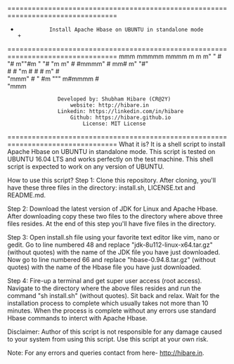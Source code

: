 =================================================================================
+               Install Apache Hbase on UBUNTU in standalone mode               +
=================================================================================
                       mmm  mmmmm          mmmm m     m
                     m"   " #   "#  m""#m "   "# "m m" 
                     #      #mmmm" #  mm#     m"  "#"  
                     #      #   "m # #  #   m"     #   
                      "mmm" #    " #m """ m#mmmm   #   
                                    "mmm               
                
                    Developed by: Shubham Hibare (CR@2Y)
                        website: http://hibare.in
                    Linkedin: https://linkedin.com/in/hibare
                        Github: https://hibare.github.io
                            License: MIT License
=================================================================================
What it is?
It is a shell script to install Apache Hbase on UBUNTU in standalone mode. This script is tested on UBUNTU 16.04 LTS and works perfectly on the test machine. 
This shell script is expected to work on any version of UBUNTU.

How to use this script?
Step 1: Clone this repository. After cloning, you'll have these three files in the directory: install.sh, LICENSE.txt and README.md. 

Step 2: Download the latest version of JDK for Linux and Apache Hbase. After downloading copy these two files to the directory where above three files resides.
At the end of this step you'll have five files in the directory.

Step 3: Open install.sh file using your favorite text editor like vim, nano or gedit.
Go to line numbered 48 and replace "jdk-8u112-linux-x64.tar.gz" (without quotes) with the name of the JDK file you have just downloaded. Now go to line numbered 66 and replace "hbase-0.94.8.tar.gz" (without quotes) with the name of the Hbase file you have just downloaded.

Step 4: Fire-up a terminal and get super user access (root access). Navigate to the directory where the above files resides and run the command "sh install.sh" (without quotes). Sit back and relax. Wait for the installation process to complete which usually takes not more than 10 minutes. When the process is complete without any errors use standard Hbase commands to interct with Apache Hbase.

Disclaimer: Author of this script is not responsible for any damage caused to your system from using this script. Use this script at your own risk.

Note: For any errors and queries contact from here- http://hibare.in.
